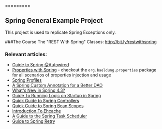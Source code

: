 =========

## Spring General Example Project

This project is used to replicate Spring Exceptions only.

###The Course
The "REST With Spring" Classes: http://bit.ly/restwithspring
 
### Relevant articles: 
- [Guide to Spring @Autowired](http://www.baeldung.com/spring-autowire)
- [Properties with Spring](http://www.baeldung.com/2012/02/06/properties-with-spring) - checkout the `org.baeldung.properties` package for all scenarios of properties injection and usage
- [Spring Profiles](http://www.baeldung.com/spring-profiles)
- [A Spring Custom Annotation for a Better DAO](http://www.baeldung.com/spring-annotation-bean-pre-processor)
- [What's New in Spring 4.3?](http://www.baeldung.com/whats-new-in-spring-4-3/)
- [Guide To Running Logic on Startup in Spring](http://www.baeldung.com/running-setup-logic-on-startup-in-spring)
- [Quick Guide to Spring Controllers](http://www.baeldung.com/spring-controllers)
- [Quick Guide to Spring Bean Scopes](http://www.baeldung.com/spring-bean-scopes)
- [Introduction To Ehcache](http://www.baeldung.com/ehcache)
- [A Guide to the Spring Task Scheduler](http://www.baeldung.com/spring-task-scheduler)
- [Guide to Spring Retry](http://www.baeldung.com/spring-retry)
